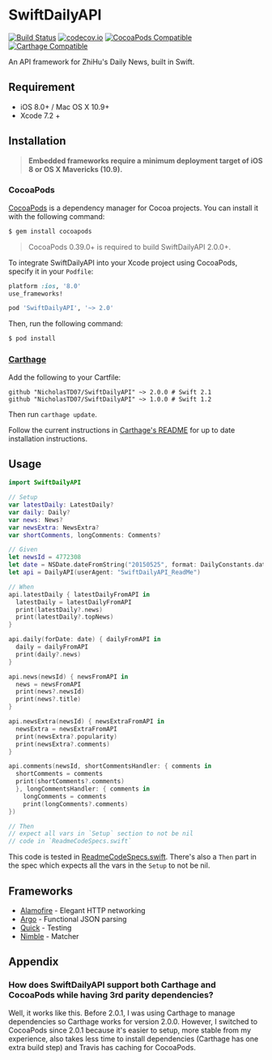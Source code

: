 # SwiftDailyAPI 

[![Build Status](https://travis-ci.org/NicholasTD07/SwiftDailyAPI.svg?branch=develop)](https://travis-ci.org/NicholasTD07/SwiftDailyAPI)
[![codecov.io](https://codecov.io/github/NicholasTD07/SwiftDailyAPI/coverage.svg?branch=develop)](https://codecov.io/github/NicholasTD07/SwiftDailyAPI?branch=develop)
[![CocoaPods Compatible](https://img.shields.io/cocoapods/v/SwiftDailyAPI.svg)](https://img.shields.io/cocoapods/v/SwiftDailyAPI.svg)
[![Carthage Compatible](https://img.shields.io/badge/Carthage-compatible-4BC51D.svg?style=flat)](https://github.com/Carthage/Carthage)

An API framework for ZhiHu's Daily News, built in Swift.

## Requirement

* iOS 8.0+ / Mac OS X 10.9+
* Xcode 7.2 +

## Installation

> **Embedded frameworks require a minimum deployment target of iOS 8 or OS X Mavericks (10.9).**

### CocoaPods

[CocoaPods](http://cocoapods.org) is a dependency manager for Cocoa projects. You can install it with the following command:

```bash
$ gem install cocoapods
```

> CocoaPods 0.39.0+ is required to build SwiftDailyAPI 2.0.0+.

To integrate SwiftDailyAPI into your Xcode project using CocoaPods, specify it in your `Podfile`:

```ruby
platform :ios, '8.0'
use_frameworks!

pod 'SwiftDailyAPI', '~> 2.0'
```

Then, run the following command:

```bash
$ pod install
```
### [Carthage]

[Carthage]: https://github.com/Carthage/Carthage

Add the following to your Cartfile:

```
github "NicholasTD07/SwiftDailyAPI" ~> 2.0.0 # Swift 2.1
github "NicholasTD07/SwiftDailyAPI" ~> 1.0.0 # Swift 1.2
```

Then run `carthage update`.

Follow the current instructions in [Carthage's README][carthage-installation]
for up to date installation instructions.

[carthage-installation]: https://github.com/Carthage/Carthage#adding-frameworks-to-an-application

## Usage

```swift
import SwiftDailyAPI

// Setup
var latestDaily: LatestDaily?
var daily: Daily?
var news: News?
var newsExtra: NewsExtra?
var shortComments, longComments: Comments?

// Given
let newsId = 4772308
let date = NSDate.dateFromString("20150525", format: DailyConstants.dateFormat)!
let api = DailyAPI(userAgent: "SwiftDailyAPI_ReadMe")

// When
api.latestDaily { latestDailyFromAPI in
  latestDaily = latestDailyFromAPI
  print(latestDaily?.news)
  print(latestDaily?.topNews)
}

api.daily(forDate: date) { dailyFromAPI in
  daily = dailyFromAPI
  print(daily?.news)
}

api.news(newsId) { newsFromAPI in
  news = newsFromAPI
  print(news?.newsId)
  print(news?.title)
}

api.newsExtra(newsId) { newsExtraFromAPI in
  newsExtra = newsExtraFromAPI
  print(newsExtra?.popularity)
  print(newsExtra?.comments)
}

api.comments(newsId, shortCommentsHandler: { comments in
  shortComments = comments
  print(shortComments?.comments)
  }, longCommentsHandler: { comments in
    longComments = comments
    print(longComments?.comments)
})

// Then
// expect all vars in `Setup` section to not be nil
// code in `ReadmeCodeSpecs.swift`
```

This code is tested in [ReadmeCodeSpecs.swift](./SwiftDailyAPITests/Specs/ReadmeCodeSpecs.swift). There's also a `Then` part in the spec which expects all the vars in the `Setup` to not be nil.

## Frameworks

* [Alamofire] - Elegant HTTP networking
* [Argo]      - Functional JSON parsing
* [Quick]     - Testing
* [Nimble]    - Matcher

## Appendix

### How does SwiftDailyAPI support both Carthage and CocoaPods while having 3rd parity dependencies?

Well, it works like this. Before 2.0.1, I was using Carthage to manage
dependencies so Carthage works for version 2.0.0. However, I switched to
CocoaPods since 2.0.1 because it's easier to setup, more stable from my
experience, also takes less time to install dependencies (Carthage has one extra
build step) and Travis has caching for CocoaPods.

[Alamofire]: https://github.com/Alamofire/Alamofire
[Argo]: https://github.com/thoughtbot/Argo
[Quick]: https://github.com/Quick/Quick
[Nimble]: https://github.com/Quick/Nimble
